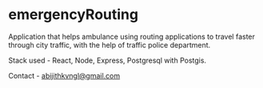 # emergencyRouting

Application that helps ambulance using routing applications to travel faster through city traffic, with the help of traffic police department. 

Stack used - React, Node, Express, Postgresql with Postgis. 

Contact - abijithkvngl@gmail.com
